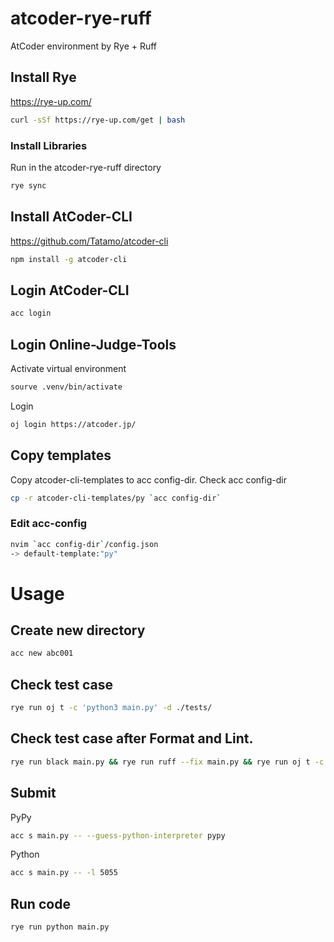 # atcoder-rye-ruff

AtCoder environment by Rye + Ruff

## Install Rye

https://rye-up.com/

```bash
curl -sSf https://rye-up.com/get | bash
```

### Install Libraries

Run in the atcoder-rye-ruff directory

```bash
rye sync
```

## Install AtCoder-CLI

https://github.com/Tatamo/atcoder-cli

```bash
npm install -g atcoder-cli
```

## Login AtCoder-CLI

```bash
acc login
```

## Login Online-Judge-Tools

Activate virtual environment

```bash
sourve .venv/bin/activate
```

Login

```bash
oj login https://atcoder.jp/
```

## Copy templates

Copy atcoder-cli-templates to acc config-dir.
Check acc config-dir

```bash
cp -r atcoder-cli-templates/py `acc config-dir`
```

### Edit acc-config

```bash
nvim `acc config-dir`/config.json
-> default-template:"py"
```

# Usage

## Create new directory

```bash
acc new abc001
```

## Check test case

```bash
rye run oj t -c 'python3 main.py' -d ./tests/
```

## Check test case after Format and Lint.

```bash
rye run black main.py && rye run ruff --fix main.py && rye run oj t -c 'python3 main.py' -d ./tests/
```

## Submit

PyPy

```bash
acc s main.py -- --guess-python-interpreter pypy
```

Python

```bash
acc s main.py -- -l 5055
```

## Run code

```bash
rye run python main.py
```
